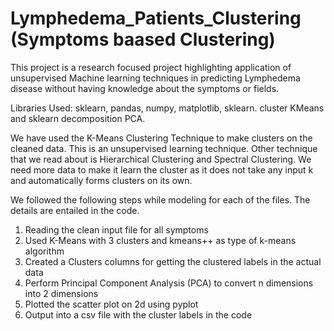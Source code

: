 # Lymphedema_Patients_Clustering (Symptoms baased Clustering)

This project is a research focused project highlighting application of unsupervised Machine learning techniques in predicting Lymphedema disease without having knowledge about the symptoms or fields.

Libraries Used: sklearn, pandas, numpy, matplotlib, sklearn. cluster KMeans and sklearn
decomposition PCA.

We have used the K-Means Clustering Technique to make clusters on the cleaned data. This is
an unsupervised learning technique. Other technique that we read about is Hierarchical
Clustering and Spectral Clustering. We need more data to make it learn the cluster as it does
not take any input k and automatically forms clusters on its own.

We followed the following steps while modeling for each of the files. The details are entailed in the code.

1. Reading the clean input file for all symptoms 
2. Used K-Means with 3 clusters and kmeans++ as type of k-means algorithm
3. Created a Clusters columns for getting the clustered labels in the actual data
4. Perform Principal Component Analysis (PCA) to convert n dimensions into 2 dimensions
5. Plotted the scatter plot on 2d using pyplot
6. Output into a csv file with the cluster labels in the code
